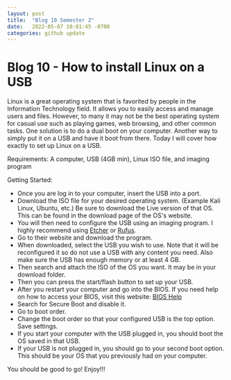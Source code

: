 ```yaml
---
layout: post
title:  "Blog 10 Semester 2"
date:   2022-05-07 10:01:45 -0700
categories: github update
---
```


# Blog 10 - How to install Linux on a USB

Linux is a great operating system that is favorited by people in the Information Technology field. 
It allows you to easily access and manage users and files. 
However, to many it may not be the best operating system for casual use such as playing games, web browsing, and other common tasks. 
One solution is to do a dual boot on your computer. 
Another way to simply put it on a USB and have it boot from there. 
Today I will cover how exactly to set up Linux on a USB.


Requirements: A computer, USB (4GB min), Linux ISO file, and imaging program


Getting Started:
- Once you are log in to your computer, insert the USB into a port.
- Download the ISO file for your desired operating system. (Example Kali Linux, Ubuntu, etc.) Be sure to download the Live version of that OS. This can be found in the download page of the OS's website.
- You will then need to configure the USB using an imaging program. I highly recommend using [Etcher](https://www.etcher.net/) or [Rufus](https://rufus.ie/en_US/). 
- Go to their website and download the program. 
- When downloaded, select the USB you wish to use. Note that it will be reconfigured it so do not use a USB with any content you need. Also make sure the USB has enough memory or at least 4 GB.
- Then search and attach the ISO of the OS you want. It may be in your download folder.
- Then you can press the start/flash button to set up your USB.
- After you restart your computer and go into the BIOS. If you need help on how to access your BIOS, visit this website: [BIOS Help](https://www.tomshardware.com/reviews/bios-keys-to-access-your-firmware,5732.html)
- Search for Secure Boot and disable it.
- Go to boot order.
- Change the boot order so that your configured USB is the top option. Save settings.
- If you start your computer with the USB plugged in, you should boot the OS saved in that USB.
- If your USB is not plugged in, you should go to your second boot option. This should be your OS that you previously had on your computer. 


You should be good to go! Enjoy!!!
